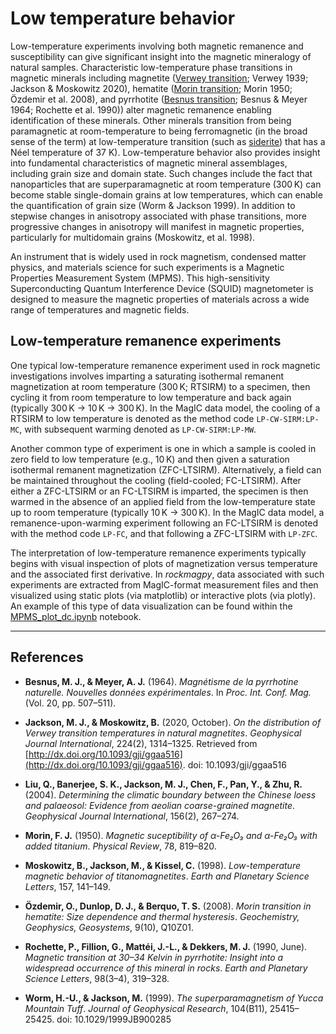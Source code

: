 # Low temperature behavior

Low-temperature experiments involving both magnetic remanence and susceptibility can give significant insight into the magnetic mineralogy of natural samples. Characteristic low-temperature phase transitions in magnetic minerals including magnetite ([Verwey transition](verwey.md); Verwey 1939; Jackson & Moskowitz 2020), hematite ([Morin transition](morin.md); Morin 1950; Özdemir et al. 2008), and pyrrhotite ([Besnus transition](besnus.md); Besnus & Meyer 1964; Rochette et al. 1990)) alter magnetic remanence enabling identification of these minerals. Other minerals transition from being paramagnetic at room-temperature to being ferromagnetic (in the broad sense of the term) at low-temperature transition (such as [siderite](../minerals/siderite.md)) that has a Néel temperature of 37 K). Low-temperature behavior also provides insight into fundamental characteristics of magnetic mineral assemblages, including grain size and domain state. Such changes include the fact that nanoparticles that are superparamagnetic at room temperature (300 K) can become stable single-domain grains at low temperatures, which can enable the quantification of grain size (Worm & Jackson 1999). In addition to stepwise changes in anisotropy associated with phase transitions, more progressive changes in anisotropy will manifest in magnetic properties, particularly for multidomain grains (Moskowitz, et al. 1998).

An instrument that is widely used in rock magnetism, condensed matter physics, and materials science for such experiments is a Magnetic Properties Measurement System (MPMS). This high-sensitivity Superconducting Quantum Interference Device (SQUID) magnetometer is designed to measure the magnetic properties of materials across a wide range of temperatures and magnetic fields.

## Low-temperature remanence experiments

One typical low-temperature remanence experiment used in rock magnetic investigations involves imparting a saturating isothermal remanent magnetization at room temperature (300 K; RTSIRM) to a specimen, then cycling it from room temperature to low temperature and back again (typically 300 K → 10 K → 300 K). In the MagIC data model, the cooling of a RTSIRM to low temperature is denoted as the method code `LP-CW-SIRM:LP-MC`, with subsequent warming denoted as `LP-CW-SIRM:LP-MW`. 

Another common type of experiment is one in which a sample is cooled in zero field to low temperature (e.g., 10 K) and then given a saturation isothermal remanent magnetization (ZFC-LTSIRM). Alternatively, a field can be maintained throughout the cooling (field-cooled; FC-LTSIRM). After either a ZFC-LTSIRM or an FC-LTSIRM is imparted, the specimen is then warmed in the absence of an applied field from the low-temperature state up to room temperature (typically 10 K → 300 K). In the MagIC data model, a remanence-upon-warming experiment following an FC-LTSIRM is denoted with the method code `LP-FC`, and that following a ZFC-LTSIRM with `LP-ZFC`.

The interpretation of low-temperature remanence experiments typically begins with visual inspection of plots of magnetization versus temperature and the associated first derivative. In *rockmagpy*, data associated with such experiments are extracted from MagIC-format measurement files and then visualized using static plots (via matplotlib) or interactive plots (via plotly). An example of this type of data visualization can be found within the [MPMS_plot_dc.ipynb](../../MPMS_plot_dc.ipynb) notebook.

---

## References

- **Besnus, M. J., & Meyer, A. J.** (1964). *Magnétisme de la pyrrhotine naturelle. Nouvelles données expérimentales*. In *Proc. Int. Conf. Mag.* (Vol. 20, pp. 507–511).

- **Jackson, M. J., & Moskowitz, B.** (2020, October). *On the distribution of Verwey transition temperatures in natural magnetites*. *Geophysical Journal International*, 224(2), 1314–1325. Retrieved from [http://dx.doi.org/10.1093/gji/ggaa516](http://dx.doi.org/10.1093/gji/ggaa516). doi: 10.1093/gji/ggaa516

- **Liu, Q., Banerjee, S. K., Jackson, M. J., Chen, F., Pan, Y., & Zhu, R.** (2004). *Determining the climatic boundary between the Chinese loess and palaeosol: Evidence from aeolian coarse-grained magnetite*. *Geophysical Journal International*, 156(2), 267–274.

- **Morin, F. J.** (1950). *Magnetic suceptibility of α-Fe₂O₃ and α-Fe₂O₃ with added titanium*. *Physical Review*, 78, 819–820.

- **Moskowitz, B., Jackson, M., & Kissel, C.** (1998). *Low-temperature magnetic behavior of titanomagnetites*. *Earth and Planetary Science Letters*, 157, 141–149.

- **Özdemir, O., Dunlop, D. J., & Berquo, T. S.** (2008). *Morin transition in hematite: Size dependence and thermal hysteresis*. *Geochemistry, Geophysics, Geosystems*, 9(10), Q10Z01.

- **Rochette, P., Fillion, G., Mattéi, J.-L., & Dekkers, M. J.** (1990, June). *Magnetic transition at 30–34 Kelvin in pyrrhotite: Insight into a widespread occurrence of this mineral in rocks*. *Earth and Planetary Science Letters*, 98(3–4), 319–328.

- **Worm, H.-U., & Jackson, M.** (1999). *The superparamagnetism of Yucca Mountain Tuff*. *Journal of Geophysical Research*, 104(B11), 25415–25425. doi: 10.1029/1999JB900285